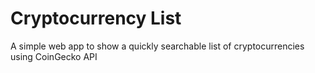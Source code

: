# Cryptocurrency List
A simple web app to show a quickly searchable list of cryptocurrencies using CoinGecko API
